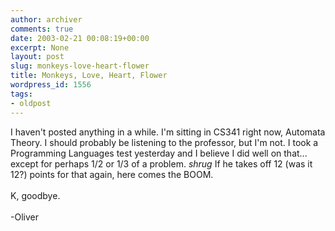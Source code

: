 ```yaml
---
author: archiver
comments: true
date: 2003-02-21 00:08:19+00:00
excerpt: None
layout: post
slug: monkeys-love-heart-flower
title: Monkeys, Love, Heart, Flower
wordpress_id: 1556
tags:
- oldpost
---
```


I haven't posted anything in a while. I'm sitting in CS341 right now, Automata Theory. I should probably be listening to the professor, but I'm not. I took a Programming Languages test yesterday and I believe I did well on that... except for perhaps 1/2 or 1/3 of a problem. *shrug* If he takes off 12 (was it 12?) points for that again, here comes the BOOM.<br /><br />K, goodbye.<br /><br />-Oliver